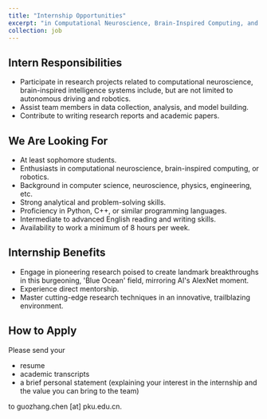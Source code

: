 ```yaml
---
title: "Internship Opportunities"
excerpt: "in Computational Neuroscience, Brain-Inspired Computing, and Robotics"
collection: job
---
```


## Intern Responsibilities
- Participate in research projects related to computational neuroscience, brain-inspired intelligence systems include, but are not limited to autonomous driving and robotics.
- Assist team members in data collection, analysis, and model building.
- Contribute to writing research reports and academic papers.

## We Are Looking For
- At least sophomore students.
- Enthusiasts in computational neuroscience, brain-inspired computing, or robotics.
- Background in computer science, neuroscience, physics, engineering, etc.
- Strong analytical and problem-solving skills.
- Proficiency in Python, C++, or similar programming languages.
- Intermediate to advanced English reading and writing skills.
- Availability to work a minimum of 8 hours per week.

## Internship Benefits
- Engage in pioneering research poised to create landmark breakthroughs in this burgeoning, 'Blue Ocean' field, mirroring AI's AlexNet moment.
- Experience direct mentorship.
- Master cutting-edge research techniques in an innovative, trailblazing environment.

## How to Apply

Please send your 
- resume
- academic transcripts
- a brief personal statement (explaining your interest in the internship and the value you can bring to the team) 

to guozhang.chen [at] pku.edu.cn.